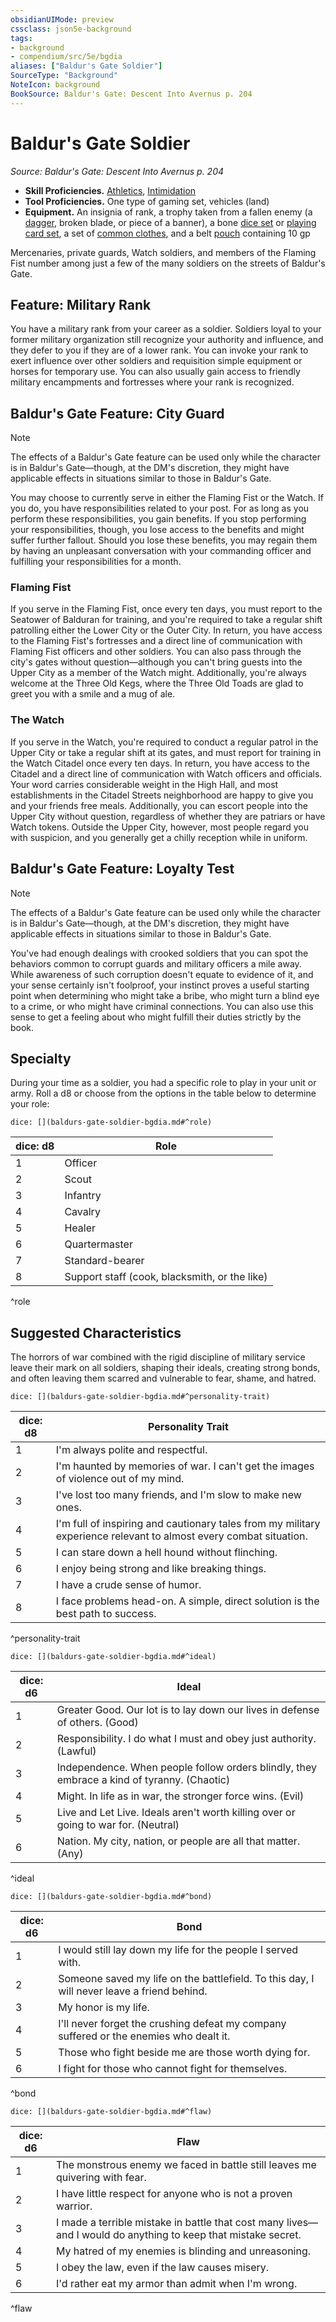 ```yaml
---
obsidianUIMode: preview
cssclass: json5e-background
tags:
- background
- compendium/src/5e/bgdia
aliases: ["Baldur's Gate Soldier"]
SourceType: "Background"
NoteIcon: background
BookSource: Baldur's Gate: Descent Into Avernus p. 204
---
```

# Baldur's Gate Soldier
*Source: Baldur's Gate: Descent Into Avernus p. 204*  

- **Skill Proficiencies.** [Athletics](/2-Mechanics/CLI/rules/skills.md#Athletics), [Intimidation](/2-Mechanics/CLI/rules/skills.md#Intimidation)  
- **Tool Proficiencies.** One type of gaming set, vehicles (land)  
- **Equipment.** An insignia of rank, a trophy taken from a fallen enemy (a [dagger](/2-Mechanics/CLI/items/dagger.md), broken blade, or piece of a banner), a bone [dice set](/2-Mechanics/CLI/items/dice-set.md) or [playing card set](/2-Mechanics/CLI/items/playing-card-set.md), a set of [common clothes](/2-Mechanics/CLI/items/common-clothes.md), and a belt [pouch](/2-Mechanics/CLI/items/pouch.md) containing 10 gp  

Mercenaries, private guards, Watch soldiers, and members of the Flaming Fist number among just a few of the many soldiers on the streets of Baldur's Gate.

## Feature: Military Rank

You have a military rank from your career as a soldier. Soldiers loyal to your former military organization still recognize your authority and influence, and they defer to you if they are of a lower rank. You can invoke your rank to exert influence over other soldiers and requisition simple equipment or horses for temporary use. You can also usually gain access to friendly military encampments and fortresses where your rank is recognized.

## Baldur's Gate Feature: City Guard

> [!note]
> The effects of a Baldur's Gate feature can be used only while the character is in Baldur's Gate—though, at the DM's discretion, they might have applicable effects in situations similar to those in Baldur's Gate.

You may choose to currently serve in either the Flaming Fist or the Watch. If you do, you have responsibilities related to your post. For as long as you perform these responsibilities, you gain benefits. If you stop performing your responsibilities, though, you lose access to the benefits and might suffer further fallout. Should you lose these benefits, you may regain them by having an unpleasant conversation with your commanding officer and fulfilling your responsibilities for a month.

### Flaming Fist

If you serve in the Flaming Fist, once every ten days, you must report to the Seatower of Balduran for training, and you're required to take a regular shift patrolling either the Lower City or the Outer City. In return, you have access to the Flaming Fist's fortresses and a direct line of communication with Flaming Fist officers and other soldiers. You can also pass through the city's gates without question—although you can't bring guests into the Upper City as a member of the Watch might. Additionally, you're always welcome at the Three Old Kegs, where the Three Old Toads are glad to greet you with a smile and a mug of ale.

### The Watch

If you serve in the Watch, you're required to conduct a regular patrol in the Upper City or take a regular shift at its gates, and must report for training in the Watch Citadel once every ten days. In return, you have access to the Citadel and a direct line of communication with Watch officers and officials. Your word carries considerable weight in the High Hall, and most establishments in the Citadel Streets neighborhood are happy to give you and your friends free meals. Additionally, you can escort people into the Upper City without question, regardless of whether they are patriars or have Watch tokens. Outside the Upper City, however, most people regard you with suspicion, and you generally get a chilly reception while in uniform.

## Baldur's Gate Feature: Loyalty Test

> [!note]
> The effects of a Baldur's Gate feature can be used only while the character is in Baldur's Gate—though, at the DM's discretion, they might have applicable effects in situations similar to those in Baldur's Gate.

You've had enough dealings with crooked soldiers that you can spot the behaviors common to corrupt guards and military officers a mile away. While awareness of such corruption doesn't equate to evidence of it, and your sense certainly isn't foolproof, your instinct proves a useful starting point when determining who might take a bribe, who might turn a blind eye to a crime, or who might have criminal connections. You can also use this sense to get a feeling about who might fulfill their duties strictly by the book.

## Specialty

During your time as a soldier, you had a specific role to play in your unit or army. Roll a d8 or choose from the options in the table below to determine your role:

`dice: [](baldurs-gate-soldier-bgdia.md#^role)`

| dice: d8 | Role |
|----------|------|
| 1 | Officer |
| 2 | Scout |
| 3 | Infantry |
| 4 | Cavalry |
| 5 | Healer |
| 6 | Quartermaster |
| 7 | Standard-bearer |
| 8 | Support staff (cook, blacksmith, or the like) |
^role

## Suggested Characteristics

The horrors of war combined with the rigid discipline of military service leave their mark on all soldiers, shaping their ideals, creating strong bonds, and often leaving them scarred and vulnerable to fear, shame, and hatred.

`dice: [](baldurs-gate-soldier-bgdia.md#^personality-trait)`

| dice: d8 | Personality Trait |
|----------|-------------------|
| 1 | I'm always polite and respectful. |
| 2 | I'm haunted by memories of war. I can't get the images of violence out of my mind. |
| 3 | I've lost too many friends, and I'm slow to make new ones. |
| 4 | I'm full of inspiring and cautionary tales from my military experience relevant to almost every combat situation. |
| 5 | I can stare down a hell hound without flinching. |
| 6 | I enjoy being strong and like breaking things. |
| 7 | I have a crude sense of humor. |
| 8 | I face problems head-on. A simple, direct solution is the best path to success. |
^personality-trait

`dice: [](baldurs-gate-soldier-bgdia.md#^ideal)`

| dice: d6 | Ideal |
|----------|-------|
| 1 | Greater Good. Our lot is to lay down our lives in defense of others. (Good) |
| 2 | Responsibility. I do what I must and obey just authority. (Lawful) |
| 3 | Independence. When people follow orders blindly, they embrace a kind of tyranny. (Chaotic) |
| 4 | Might. In life as in war, the stronger force wins. (Evil) |
| 5 | Live and Let Live. Ideals aren't worth killing over or going to war for. (Neutral) |
| 6 | Nation. My city, nation, or people are all that matter. (Any) |
^ideal

`dice: [](baldurs-gate-soldier-bgdia.md#^bond)`

| dice: d6 | Bond |
|----------|------|
| 1 | I would still lay down my life for the people I served with. |
| 2 | Someone saved my life on the battlefield. To this day, I will never leave a friend behind. |
| 3 | My honor is my life. |
| 4 | I'll never forget the crushing defeat my company suffered or the enemies who dealt it. |
| 5 | Those who fight beside me are those worth dying for. |
| 6 | I fight for those who cannot fight for themselves. |
^bond

`dice: [](baldurs-gate-soldier-bgdia.md#^flaw)`

| dice: d6 | Flaw |
|----------|------|
| 1 | The monstrous enemy we faced in battle still leaves me quivering with fear. |
| 2 | I have little respect for anyone who is not a proven warrior. |
| 3 | I made a terrible mistake in battle that cost many lives—and I would do anything to keep that mistake secret. |
| 4 | My hatred of my enemies is blinding and unreasoning. |
| 5 | I obey the law, even if the law causes misery. |
| 6 | I'd rather eat my armor than admit when I'm wrong. |
^flaw